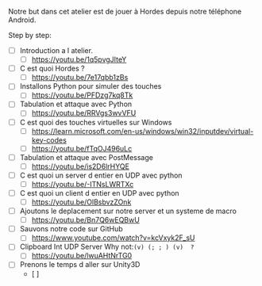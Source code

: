Notre but dans cet atelier est de jouer à Hordes depuis notre téléphone Android.

Step by step:
- [ ] Introduction a l atelier.
  - [ ] https://youtu.be/1q5pvgJIteY
- [ ] C est quoi Hordes ?
  - [ ] https://youtu.be/7e17qbb1zBs
- [ ] Installons Python pour simuler des touches
  - [ ] https://youtu.be/PFDzg7kq8Tk
- [ ] Tabulation et attaque avec Python
  - [ ] https://youtu.be/RRVgs3wvVFU
- [ ] C est quoi des touches virtuelles sur Windows
  - [ ]  https://learn.microsoft.com/en-us/windows/win32/inputdev/virtual-key-codes
  - [ ]  https://youtu.be/fTqOJ496uLc
- [ ] Tabulation et attaque avec PostMessage
  - [ ] https://youtu.be/is2D6lrHYQE
- [ ] C est quoi un server d entier en UDP avec python
  - [ ] https://youtu.be/-ITNsLWRTXc
- [ ] C est quoi un client d entier en UDP avec python
  - [ ] https://youtu.be/OlBsbvzZOnk
- [ ] Ajoutons le deplacement sur notre server et un systeme de macro
  - [ ] https://youtu.be/Bn7Q6wEQBwU
- [ ] Sauvons notre code sur GitHub
  - [ ] https://www.youtube.com/watch?v=kcVxyk2F_sU
- [ ] Clipboard Int UDP Server Why not:`(v) (; ; ) (v)  ?`
  - [ ] https://youtu.be/lwuAHtNrTG0
- [ ] Prenons le temps d aller sur Unity3D
  - [ ]  

